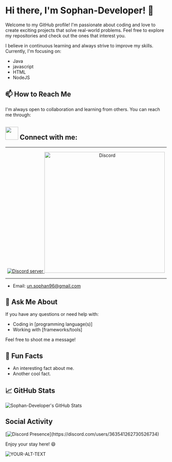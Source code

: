 # Hi there, I'm Sophan-Developer! 👋

Welcome to my GitHub profile! I'm passionate about coding and love to create exciting projects that solve real-world problems. Feel free to explore my repositories and check out the ones that interest you.
<!--
## 🔭 Current Projects

- [Project 1](link-to-project-1): A brief description of Project 1.
- [Project 2](link-to-project-2): A brief description of Project 2.
- ...

## 🌱 What I'm Currently Learning
-->
I believe in continuous learning and always strive to improve my skills. Currently, I'm focusing on:

- Java
- javascript
- HTML
- NodeJS

## 📫 How to Reach Me

I'm always open to collaboration and learning from others. You can reach me through:


<h2 align="left"><img src='https://raw.githubusercontent.com/ShahriarShafin/ShahriarShafin/main/Assets/handshake.gif' width="40"> Connect with me:</h2>
<div align="left">
  
***
  
<p align="center">
  <a href="https://discord.gg/w5yYDqRVme"><img src="https://discordapp.com/api/guilds/625977459845890049/widget.png?style=banner2" alt="Discord server">
  </a>
  <a href="https://discord.com/users/363541262730526734">
    <img src="https://discord.c99.nl/widget/theme-2/363541262730526734.png" width = 376,5px alt="Discord"/>
  </a>
</p>


***

<!-- 
 [![Discord](https://img.shields.io/badge/Discord-%230167ff.svg?style=for-the-badge&logo=discord&logoColor=white)](htttps://discord.gg/https://discord.gg/VzGNhtmmfB)
 [![Email](https://img.shields.io/badge/Gmail-%23FF4500.svg?style=for-the-badge&logo=gmail&logoColor=white)](un.sophan96@gmail.com)
 -->
- Email: un.sophan96@gmail.com

<!--
- LinkedIn: [Sophan Developer](https://www.linkedin.com/in/sophan-dev)
- Twitter: [@sophan_dev](https://twitter.com/sophan_dev)
-->
## 💬 Ask Me About

If you have any questions or need help with:

- Coding in [programming language(s)]
- Working with [frameworks/tools]

Feel free to shoot me a message!

## 🚀 Fun Facts

- An interesting fact about me.
- Another cool fact.

## 📈 GitHub Stats

![Sophan-Developer's GitHub Stats](https://github-readme-stats.vercel.app/api?username=Sophan-Developer&show_icons=true&count_private=true&hide=prs&theme=radical)

## Social Activity
[![Discord Presence](https://lanyard-profile-readme.vercel.app/api/363541262730526734?theme=light&bg=809ecf&animated=false&hideDiscrim=true&borderRadius=30px&idleMessage=Probably%20doing%20something%20else...)](https://discord.com/users/363541262730526734)


Enjoy your stay here! 😄



<picture>
 <source media="(prefers-color-scheme: dark)" srcset="YOUR-DARKMODE-IMAGE">
 <source media="(prefers-color-scheme: light)" srcset="YOUR-LIGHTMODE-IMAGE">
 <img alt="YOUR-ALT-TEXT" src="YOUR-DEFAULT-IMAGE">
</picture>

<!--
**Sophan-Developer/Sophan-developer** is a ✨ _special_ ✨ repository because its `README.md` (this file) appears on your GitHub profile.
## 🎵 Favorite Quote

"Your favorite song is not your favorite song until you've listened to it a hundred times without getting tired of it." - Unknown
Here are some ideas to get you started:

- 🔭 I’m currently working on ...
- 🌱 I’m currently learning ...
- 👯 I’m looking to collaborate on ...
- 🤔 I’m looking for help with ...
- 💬 Ask me about ...
- 📫 How to reach me: ...
- 😄 Pronouns: ...
- ⚡ Fun fact: ...
-->
